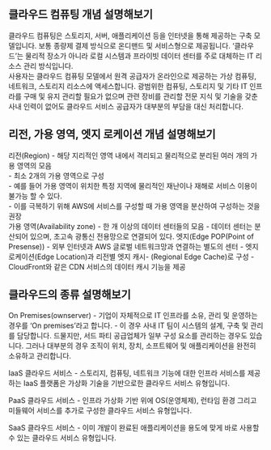 <h2>클라우드 컴퓨팅 개념 설명해보기</h2>

클라우드 컴퓨팅은 스토리지, 서버, 애플리케이션 등을 인터넷을 통해 제공하는 구축 모델입니다. 보통 종량제 결제 방식으로 온디맨드 및 서비스형으로 제공됩니다. ‘클라우드’는 물리적 장소가 아니라 로컬 시스템과 프라이빗 데이터 센터를 주로 대체하는 IT 리소스 관리 방식입니다.<br>
사용자는 클라우드 컴퓨팅 모델에서 원격 공급자가 온라인으로 제공하는 가상 컴퓨팅, 네트워크, 스토리지 리소스에 액세스합니다. 광범위한 컴퓨팅, 스토리지 및 기타 IT 인프라를 구매 및 유지 관리할 필요가 없으며 관련 장비를 관리할 전문 지식 및 기술을 갖춘 사내 인력이 없어도 클라우드 서비스 공급자가 대부분의 부담을 대신 처리합니다.

<h2>리전, 가용 영역, 엣지 로케이션 개념 설명해보기</h2>
리전(Region)
    - 해당 지리적인 영역 내에서 격리되고 물리적으로 분리된 여러 개의 가용 영역의 모음 <br>
    - 최소 2개의 가용 영역으로 구성<br>
    - 예를 들어 가용 영역이 위치한 특정 지역에 물리적인 재난이나 재해로 서비스 이용이 불가능 할 수 있다.<br> 
    - 이를 극복하기 위해 AWS에 서비스를 구성할 때 가용 영역을 분산하여 구성하는 것을 권장<br>
가용 영역(Availability zone) - 한 개 이상의 데이터 센터들의 모음 - 데이터 센터는 분산되어 있으며, 초고속 광통신 전용망으로 연결되어 있다.
엣지(Edge POP(Point of Presense)) - 외부 인터넷과 AWS 글로벌 네트워크망과 연결하는 별도의 센터 - 엣지 로케이션(Edge Location)과 리전별 엣지 캐시- (Regional Edge Cache)로 구성 - CloudFront와 같은 CDN 서비스의 데이터 캐시 기능을 제공

<h2>클라우드의 종류 설명해보기</h2>
<img src="./image/image.png">
On Premises(ownserver) - 기업이 자체적으로 IT 인프라를 소유, 관리 및 운영하는 경우를 ‘On premises’라고 합니다. - 이 경우 사내 IT 팀이 시스템의 설계, 구축 및 관리를 담당합니다. 드물지만, 서드 파티 공급업체가 일부 구성 요소를 관리하는 경우도 있습니다. 그러나 대부분의 경우 조직이 위치, 장치, 소프트웨어 및 애플리케이션을 완전히 소유하고 관리합니다.

IaaS 클라우드 서비스 - 스토리지, 컴퓨팅, 네트워크 기능에 대한 인프라 서비스를 제공하는 IaaS 플랫폼은 가상화 기술을 기반으로한 클라우드 서비스 유형입니다.

PaaS 클라우드 서비스 - 인프라 가상화 기반 위에 OS(운영체제), 런타임 환경 그리고 미들웨어 서비스를 추가로 구성한 클라우드 서비스 유형입니다.

SaaS 클라우드 서비스 - 이미 개발이 완료된 애플리케이션을 용도에 맞게 바로 사용할 수 있는 클라우드 서비스 유형입니다.

